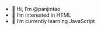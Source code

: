 - 👋 Hi, I’m @panjintao
- 👀 I’m interested in HTML
- 🌱 I’m currently learning JavaScript
<!---
panjintao/panjintao is a ✨ special ✨ repository because its `README.md` (this file) appears on your GitHub profile.
You can click the Preview link to take a look at your changes.
--->
